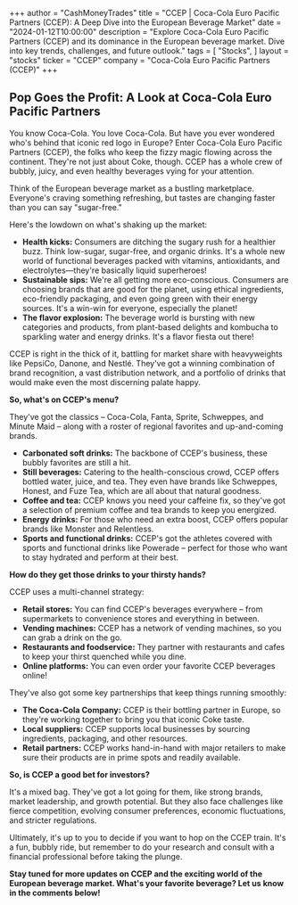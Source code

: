 +++
author = "CashMoneyTrades"
title = "CCEP |  Coca-Cola Euro Pacific Partners (CCEP): A Deep Dive into the European Beverage Market"
date = "2024-01-12T10:00:00"
description = "Explore Coca-Cola Euro Pacific Partners (CCEP) and its dominance in the European beverage market. Dive into key trends, challenges, and future outlook."
tags = [
"Stocks",
]
layout = "stocks"
ticker = "CCEP"
company = "Coca-Cola Euro Pacific Partners (CCEP)"
+++
        


##  Pop Goes the Profit: A Look at Coca-Cola Euro Pacific Partners

You know Coca-Cola. You love Coca-Cola. But have you ever wondered who's behind that iconic red logo in Europe?  Enter Coca-Cola Euro Pacific Partners (CCEP), the folks who keep the fizzy magic flowing across the continent. They're not just about Coke, though. CCEP has a whole crew of bubbly, juicy, and even healthy beverages vying for your attention. 

Think of the European beverage market as a bustling marketplace. Everyone's craving something refreshing, but tastes are changing faster than you can say "sugar-free."  

Here's the lowdown on what's shaking up the market:

* **Health kicks:** Consumers are ditching the sugary rush for a healthier buzz. Think low-sugar, sugar-free, and organic drinks.  It's a whole new world of functional beverages packed with vitamins, antioxidants, and electrolytes—they're basically liquid superheroes! 
* **Sustainable sips:**  We're all getting more eco-conscious. Consumers are choosing brands that are good for the planet, using ethical ingredients, eco-friendly packaging, and even going green with their energy sources. It's a win-win for everyone, especially the planet!
* **The flavor explosion:** The beverage world is bursting with new categories and products, from plant-based delights and kombucha to sparkling water and energy drinks.  It's a flavor fiesta out there!

CCEP is right in the thick of it, battling for market share with heavyweights like PepsiCo, Danone, and Nestlé.  They've got a winning combination of brand recognition, a vast distribution network, and a portfolio of drinks that would make even the most discerning palate happy.  

**So, what's on CCEP's menu?**

They've got the classics – Coca-Cola, Fanta, Sprite, Schweppes, and Minute Maid – along with a roster of regional favorites and up-and-coming brands.  

* **Carbonated soft drinks:** The backbone of CCEP's business, these bubbly favorites are still a hit. 
* **Still beverages:**  Catering to the health-conscious crowd, CCEP offers bottled water, juice, and tea. They even have brands like Schweppes, Honest, and Fuze Tea, which are all about that natural goodness. 
* **Coffee and tea:** CCEP knows you need your caffeine fix, so they've got a selection of premium coffee and tea brands to keep you energized.  
* **Energy drinks:**  For those who need an extra boost, CCEP offers popular brands like Monster and Relentless. 
* **Sports and functional drinks:**  CCEP's got the athletes covered with sports and functional drinks like Powerade – perfect for those who want to stay hydrated and perform at their best.

**How do they get those drinks to your thirsty hands?**

CCEP uses a multi-channel strategy:

* **Retail stores:** You can find CCEP's beverages everywhere – from supermarkets to convenience stores and everything in between.
* **Vending machines:**  CCEP has a network of vending machines, so you can grab a drink on the go. 
* **Restaurants and foodservice:** They partner with restaurants and cafes to keep your thirst quenched while you dine.
* **Online platforms:** You can even order your favorite CCEP beverages online!

They've also got some key partnerships that keep things running smoothly:

* **The Coca-Cola Company:** CCEP is their bottling partner in Europe, so they're working together to bring you that iconic Coke taste.
* **Local suppliers:** CCEP supports local businesses by sourcing ingredients, packaging, and other resources.
* **Retail partners:** CCEP works hand-in-hand with major retailers to make sure their products are in prime spots and readily available.

**So, is CCEP a good bet for investors?**

It's a mixed bag. They've got a lot going for them, like strong brands, market leadership, and growth potential.  But they also face challenges like fierce competition, evolving consumer preferences, economic fluctuations, and stricter regulations. 

Ultimately, it's up to you to decide if you want to hop on the CCEP train.  It's a fun, bubbly ride, but remember to do your research and consult with a financial professional before taking the plunge. 

**Stay tuned for more updates on CCEP and the exciting world of the European beverage market.  What's your favorite beverage?  Let us know in the comments below!** 

        